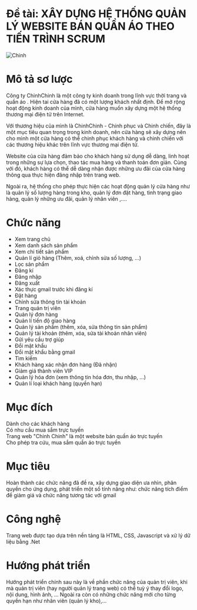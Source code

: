 # Đề tài: XÂY DỰNG HỆ THỐNG QUẢN LÝ WEBSITE BÁN QUẦN ÁO THEO TIẾN TRÌNH SCRUM
![Chinh](https://github.com/BuiHuyPhuoc/Nhom1_QuanLyBanHang_T4_Ca2/assets/145195884/12157fdb-2fb9-481a-acfd-634f98c14051)
# Mô tả sơ lược
Công ty ChinhChinh là một công ty kinh doanh trong lĩnh vực thời trang và quần áo . Hiện tai cửa hàng đã có một lượng khách nhất định. Để mở rộng hoạt động kinh doanh của mình, cửa hàng muốn xây dựng một hệ thống thương mại điện tử trên Internet.

Với thương hiệu của mình là ChinhChinh - Chinh phục và Chinh chiến, đây là một mục tiêu quan trọng trong kinh doanh, nên cửa hàng sẽ xây dựng nên cho mình một cửa hàng có thể chinh phục khách hàng và chinh chiến với các thương hiệu khác trên lĩnh vực thương mại điện tử.

Website của cửa hàng đảm bảo cho khách hàng sử dụng dễ dàng, linh hoạt trong những sự lựa chọn, thao tác mua hàng và thanh toán đơn giản. Cùng với đó, khách hàng có thể dễ dàng nhận được những ưu đãi của cửa hàng thông qua thực hiện đăng nhập trên trang web. 

Ngoài ra, hệ thống cho phép thực hiện các hoạt động quản lý cửa hàng như là quản lý số lượng hàng trong kho, quản lý đơn đặt hàng, tình trạng giao hàng, quản lý những ưu đãi, quản lý nhân viên ,....
# Chức năng
- Xem trang chủ
- Xem danh sách sản phẩm
- Xem chi tiết sản phẩm
- Quản lí giỏ hàng (Thêm, xoá, chỉnh sửa số lượng, ...)
- Lọc sản phẩm
- Đăng kí
- Đăng nhập
- Đăng xuất
- Xác thực gmail trước khi đăng kí
- Đặt hàng
- Chỉnh sửa thông tin tài khoản
- Trang quản trị viên
- Quản lý đơn hàng
- Quản lí tiến độ giao hàng
- Quản lý sản phẩm (thêm, xóa, sửa thông tin sản phẩm)
- Quản lý tài khoản (thêm, xóa, sửa tài khoản nhân viên)
- Gửi yêu cầu trợ giúp
- Đổi mật khẩu
- Đổi mật khẩu bằng gmail
- Tìm kiếm
- Khách hàng xác nhận đơn hàng (Đã nhận)
- Giảm giá thành viên VIP
- Quản lý hóa đơn (xem thông tin hóa đơn, thu nhập, …)
- Quản lí loại khách hàng (quyền hạn)
# Mục đích
Dành cho các khách hàng 		
Có nhu cầu mua sắm trực tuyến		
Trang web  "Chinh Chinh" là một website bán quần áo trực tuyến		
Cho phép tra cứu, mua sắm quần áo trực tuyến		
# Mục tiêu
Hoàn thành các chức năng đã đề ra, xây dựng giao diện ưa nhìn, phân quyền cho ứng dụng, phát triển một số tính năng như: chức năng tích điểm để giảm giá và chức năng tương tác với gmail
# Công nghệ
Trang web được tạo dựa trên nền tảng là HTML, CSS, Javascript và xử lý dữ liệu bằng .Net
# Hướng phát triển
Hướng phát triển chính sau này là về phần chức năng của quản trị viên, khi mà quản trị viên (hay người quản lý trang web) có thể tuỳ ý thay đổi logo, nội dung, hình ảnh, ...
Ngoài ra còn có những chức năng mới cho từng quyền hạn như nhân viên (quản lý kho),...
